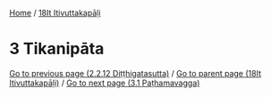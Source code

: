 
[Home](/) / [18It Itivuttakapāḷi](../18It.md)

# 3 Tikanipāta


[Go to previous page (2.2.12 Diṭṭhigatasutta)](2/2.2/2.2.12.md) / [Go to parent page (18It Itivuttakapāḷi)](0.md) / [Go to next page (3.1 Paṭhamavagga)](3/3.1.md)



